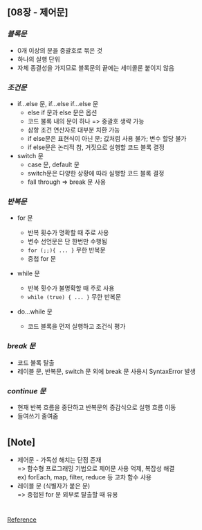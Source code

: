 ## [08장 - 제어문]

### _블록문_

- 0개 이상의 문을 중괄호로 묶은 것
- 하나의 실행 단위
- 자체 종결성을 가지므로 블록문의 끝에는 세미콜론 붙이지 않음

### _조건문_

- if...else 문, if...else if...else 문
  - else if 문과 else 문은 옵션
  - 코드 불록 내의 문이 하나 => 중괄호 생략 가능
  - 삼항 조건 연산자로 대부분 치환 가능
  - if else문은 표현식이 아닌 문; 값처럼 사용 불가; 변수 할당 불가
  - if else문은 논리적 참, 거짓으로 실행할 코드 블록 결정
- switch 문
  - case 문, default 문
  - switch문은 다양한 상황에 따라 실행할 코드 블록 결정
  - fall through => break 문 사용

### _반복문_

- for 문

  - 반복 횟수가 명확할 때 주로 사용
  - 변수 선언문은 단 한번만 수행됨
  - `for (;;){ ... }` 무한 반복문
  - 중첩 for 문

- while 문

  - 반복 횟수가 불명확할 때 주로 사용
  - `while (true) { ... }` 무한 반복문

- do...while 문
  - 코드 블록을 먼저 실행하고 조건식 평가

### _break 문_

- 코드 불록 탈출
- 레이블 문, 반복문, switch 문 외에 break 문 사용시 SyntaxError 발생

### _continue 문_

- 현재 반복 흐름을 중단하고 반복문의 증감식으로 실행 흐름 이동
- 들여쓰기 줄여줌

#

## [Note]

- 제어문 - 가독성 해치는 단점 존재 <br/>
  => 함수형 프로그래밍 기법으로 제어문 사용 억제, 복잡성 해결 <br/>
  ex) forEach, map, filter, reduce 등 고차 함수 사용
- 레이블 문 (식별자가 붙은 문) <br/>
  => 중첩된 for 문 외부로 탈출할 때 유용

#

[Reference](https://wikibook.co.kr/mjs/)
